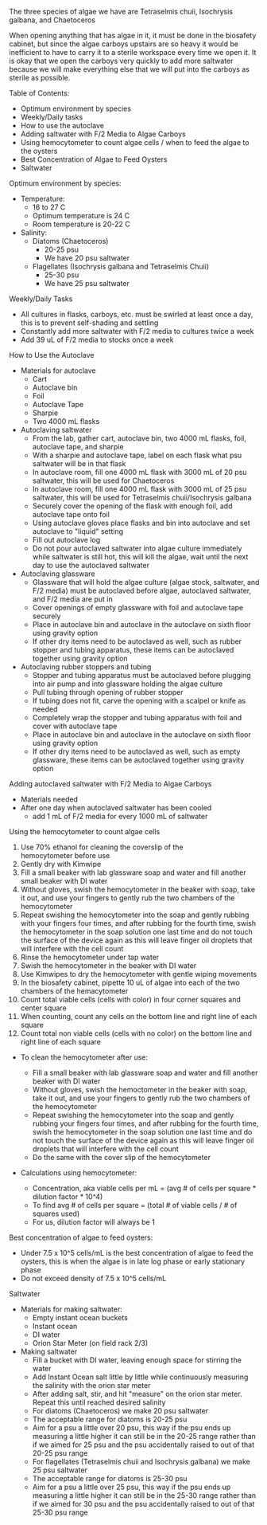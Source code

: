 The three species of algae we have are Tetraselmis chuii, Isochrysis galbana, and Chaetoceros

When opening anything that has algae in it, it must be done in the biosafety cabinet, but since the algae carboys upstairs are so heavy it would be inefficient to have to carry it to a sterile workspace every time we open it. It is okay that we open the carboys very quickly to add more saltwater because we will make everything else that we will put into the carboys as sterile as possible. 

Table of Contents:

- Optimum environment by species 
- Weekly/Daily tasks
- How to use the autoclave
- Adding saltwater with F/2 Media to Algae Carboys 
- Using hemocytometer to count algae cells / when to feed the algae to the oysters 
- Best Concentration of Algae to Feed Oysters 
- Saltwater 


Optimum environment by species: 

- Temperature: 
	- 16 to 27 C
	- Optimum temperature is 24 C
	- Room temperature is 20-22 C
- Salinity: 
	- Diatoms (Chaetoceros)
		- 20-25 psu
		- We have 20 psu saltwater 
	- Flagellates (Isochrysis galbana and Tetraselmis Chuii)
		- 25-30 psu
		- We have 25 psu saltwater 

  
Weekly/Daily Tasks 
- All cultures in flasks, carboys, etc. must be swirled at least once a day, this is to prevent self-shading and settling
- Constantly add more saltwater with F/2 media to cultures twice a week
- Add 39 uL of F/2 media to stocks once a week

How to Use the Autoclave
- Materials for autoclave 
	- Cart
	- Autoclave bin 
	- Foil
	- Autoclave Tape
	- Sharpie
	- Two 4000 mL flasks
- Autoclaving saltwater 
	- From the lab, gather cart, autoclave bin, two 4000 mL flasks, foil, autoclave tape, and sharpie
	- With a sharpie and autoclave tape, label on each flask what psu saltwater will be in that flask 
	- In autoclave room, fill one 4000 mL flask with 3000 mL of 20 psu saltwater, this will be used for Chaetoceros
	- In autoclave room, fill one 4000 mL flask with 3000 mL of 25 psu saltwater, this will be used for Tetraselmis chuii/Isochrysis galbana
	- Securely cover the opening of the flask with enough foil, add autoclave tape onto foil
	- Using autoclave gloves place flasks and bin into autoclave and set autoclave to "liquid" setting
	- Fill out autoclave log
	- Do not pour autoclaved saltwater into algae culture immediately while saltwater is still hot, this will kill the algae, wait until the next day to use the autoclaved saltwater
- Autoclaving glassware
	- Glassware that will hold the algae culture (algae stock, saltwater, and F/2 media) must be autoclaved before algae, autoclaved saltwater, and F/2 media are put in
	- Cover openings of empty glassware with foil and autoclave tape securely
	- Place in autoclave bin and autoclave in the autoclave on sixth floor using gravity option
	- If other dry items need to be autoclaved as well, such as rubber stopper and tubing apparatus, these items can be autoclaved together using gravity option
- Autoclaving rubber stoppers and tubing
	- Stopper and tubing apparatus must be autoclaved before plugging into air pump and into glassware holding the algae culture 
	- Pull tubing through opening of rubber stopper
	- If tubing does not fit, carve the opening with a scalpel or knife as needed 
	- Completely wrap the stopper and tubing apparatus with foil and cover with autoclave tape 
	- Place in autoclave bin and autoclave in the autoclave on sixth floor using gravity option 
	- If other dry items need to be autoclaved as well, such as empty glassware, these items can be autoclaved together using gravity option

Adding autoclaved saltwater with F/2 Media to Algae Carboys 
- Materials needed 
- After one day when autoclaved saltwater has been cooled 
	- add 1 mL of F/2 media for every 1000 mL of saltwater

Using the hemocytometer to count algae cells 
1. Use 70% ethanol for cleaning the coverslip of the hemocytometer before use
2. Gently dry with Kimwipe 
3. Fill a small beaker with lab glassware soap and water and fill another small beaker with DI water
4. Without gloves, swish the hemocytometer in the beaker with soap, take it out, and use your fingers to gently rub the two chambers of the hemocytometer 
5. Repeat swishing the hemocytometer into the soap and gently rubbing with your fingers four times, and after rubbing for the fourth time, swish the hemocytometer in the soap solution one last time and do not touch the surface of the device again as this will leave finger oil droplets that will interfere with the cell count 
6. Rinse the hemocytometer under tap water
7. Swish the hemocytometer in the beaker with DI water 
8. Use Kimwipes to dry the hemocytometer with gentle wiping movements 
9. In the biosafety cabinet, pipette 10 uL of algae into each of the two chambers of the hemacytometer 
10. Count total viable cells (cells with color) in four corner squares and center square 
11. When counting, count any cells on the bottom line and right line of each square 
12. Count total non viable cells (cells with no color) on the bottom line and right line of each square

- To clean the hemocytometer after use: 
	- Fill a small beaker with lab glassware soap and water and fill another beaker with DI water
	- Without gloves, swish the hemoctometer in the beaker with soap, take it out, and use your fingers to gently rub the two chambers of the hemocytometer
	- Repeat swishing the hemocytometer into the soap and gently rubbing your fingers four times, and after rubbing for the fourth time, swish the hemocytometer in the soap solution one last time and do not touch the surface of the device again as this will leave finger oil droplets that will interfere with the cell count
	- Do the same with the cover slip of the hemocytometer

- Calculations using hemocytometer: 
	- Concentration, aka viable cells per mL = (avg # of cells per square * dilution factor * 10^4)
	- To find avg # of cells per square = (total # of viable cells / # of squares used)
	- For us, dilution factor will always be 1

Best concentration of algae to feed oysters:
- Under 7.5 x 10^5 cells/mL is the best concentration of algae to feed the oysters, this is when the algae is in late log phase or early stationary phase
- Do not exceed density of 7.5 x 10^5 cells/mL



Saltwater 
- Materials for making saltwater: 
	- Empty instant ocean buckets 
	- Instant ocean 
	- DI water 
	- Orion Star Meter (on field rack 2/3)
- Making saltwater
	- Fill a bucket with DI water, leaving enough space for stirring the water 
	- Add Instant Ocean salt little by little while continuously measuring the salinity with the orion star meter 
	- After adding salt, stir, and hit "measure" on the orion star meter. Repeat this until reached desired salinity 
	- For diatoms (Chaetoceros) we make 20 psu saltwater
	- The acceptable range for diatoms is 20-25 psu
	- Aim for a psu a little over 20 psu, this way if the psu ends up measuring a little higher it can still be in the 20-25 range rather than if we aimed for 25 psu and the psu accidentally raised to out of that 20-25 psu range
	- For flagellates (Tetraselmis chuii and Isochrysis galbana) we make 25 psu saltwater 
	- The acceptable range for diatoms is 25-30 psu
	- Aim for a psu a little over 25 psu, this way if the psu ends up measuring a little higher it can still be in the 25-30 range rather than if we aimed for 30 psu and the psu accidentally raised to out of that 25-30 psu range


